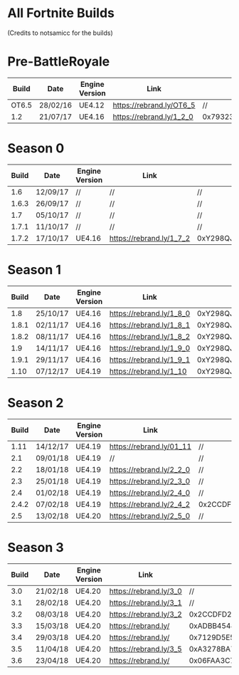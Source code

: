 # All Fortnite Builds
(Credits to notsamicc for the builds)

# Pre-BattleRoyale
| Build       | Date            | Engine Version | Link                     | AES                                                                |
| ----------- | --------------- | -------------- | ------------------------ | ------------------------------------------------------------------ |
| OT6.5       |  28/02/16       | UE4.12         | https://rebrand.ly/OT6_5 | //                                                                 |
| 1.2         |  21/07/17       | UE4.16         | https://rebrand.ly/1_2_0 | 0x79323938716A53623131354E71513341676164333044576E3251597254493843 |

# Season 0
| Build       | Date            | Engine Version | Link                     | AES                                                                |
| ----------- | --------------- | -------------- | ------------------------ | ------------------------------------------------------------------ |
| 1.6         |  12/09/17       | //             | //                       | //                                                                 |
| 1.6.3       |  26/09/17       | //             | //                       | //                                                                 |
| 1.7         |  05/10/17       | //             | //                       | //                                                                 |
| 1.7.1       |  11/10/17       | //             | //                       | //                                                                 |
| 1.7.2       |  17/10/17       | UE4.16         | https://rebrand.ly/1_7_2 | 0xY298QJSB115NQQ3AGAD30DWN2QYRTI8CT6AP05L2PBV9QE92S94PDOVCCY06A38L |

# Season 1
| Build       | Date            | Engine Version | Link                     | AES                                                                |
| ----------- | --------------- | -------------- | ------------------------ | ------------------------------------------------------------------ |
| 1.8         |  25/10/17       | UE4.16         | https://rebrand.ly/1_8_0 | 0xY298QJSB115NQQ3AGAD30DWN2QYRTI8CT6AP05L2PBV9QE92S94PDOVCCY06A38L |
| 1.8.1       |  02/11/17       | UE4.16         | https://rebrand.ly/1_8_1 | 0xY298QJSB115NQQ3AGAD30DWN2QYRTI8CT6AP05L2PBV9QE92S94PDOVCCY06A38L |
| 1.8.2       |  08/11/17       | UE4.16         | https://rebrand.ly/1_8_2 | 0xY298QJSB115NQQ3AGAD30DWN2QYRTI8CT6AP05L2PBV9QE92S94PDOVCCY06A38L |
| 1.9         |  14/11/17       | UE4.16         | https://rebrand.ly/1_9_0 | 0xY298QJSB115NQQ3AGAD30DWN2QYRTI8CT6AP05L2PBV9QE92S94PDOVCCY06A38L |
| 1.9.1       |  29/11/17       | UE4.16         | https://rebrand.ly/1_9_1 | 0xY298QJSB115NQQ3AGAD30DWN2QYRTI8CT6AP05L2PBV9QE92S94PDOVCCY06A38L |
| 1.10        |  07/12/17       | UE4.19         | https://rebrand.ly/1_10  | 0xY298QJSB115NQQ3AGAD30DWN2QYRTI8CT6AP05L2PBV9QE92S94PDOVCCY06A38L |

# Season 2
| Build       | Date            | Engine Version | Link                     | AES                                                                |
| ----------- | --------------- | -------------- | ------------------------ | ------------------------------------------------------------------ |
| 1.11        |  14/12/17       | UE4.19         | https://rebrand.ly/01_11 | //                                                                 |
| 2.1         |  09/01/18       | UE4.19         | //                       | //                                                                 |
| 2.2         |  18/01/18       | UE4.19         | https://rebrand.ly/2_2_0 | //                                                                 |
| 2.3         |  25/01/18       | UE4.19         | https://rebrand.ly/2_3_0 | //                                                                 |
| 2.4         |  01/02/18       | UE4.19         | https://rebrand.ly/2_4_0 | //                                                                 |
| 2.4.2       |  07/02/18       | UE4.19         | https://rebrand.ly/2_4_2 | 0x2CCDFD22AD74FBFEE693A81AC11ACE57E6D10D0B8AC5FA90E793A130BC540ED4 |
| 2.5         |  13/02/18       | UE4.20         | https://rebrand.ly/2_5_0 | //                                                                 |

# Season 3
| Build       | Date            | Engine Version | Link                     | AES                                                                |
| ----------- | --------------- | -------------- | ------------------------ | ------------------------------------------------------------------ |
| 3.0         |  21/02/18       | UE4.20         | https://rebrand.ly/3_0   | //                                                                 |
| 3.1         |  28/02/18       | UE4.20         | https://rebrand.ly/3_1   | //                                                                 |
| 3.2         |  08/03/18       | UE4.20         | https://rebrand.ly/3_2   | 0x2CCDFD22AD74FBFEE693A81AC11ACE57E6D10D0B8AC5FA90E793A130BC540ED4 |
| 3.3         |  15/03/18       | UE4.20         | https://rebrand.ly/      | 0xADBB45488E8DE69437AD4F31D3569B0F710D2092799BFB1CE21D5CF9744097C3 |
| 3.4         |  29/03/18       | UE4.20         | https://rebrand.ly/      | 0x7129D5E578F0DC3821E3CD704F01E511F9A60340CF5B4C850F3B0B6B5E80D0B9 |
| 3.5         |  11/04/18       | UE4.20         | https://rebrand.ly/3_5   | 0xA3278BA7DDD751A75456415A36C3559138E99134D08958C44C2FD29E4BBF342B |
| 3.6         |  23/04/18       | UE4.20         | https://rebrand.ly/      | 0x06FAA3C715608759855F551DBF5F7D8302E90E3671CA1B54BAB55FB3E0890BE5 |